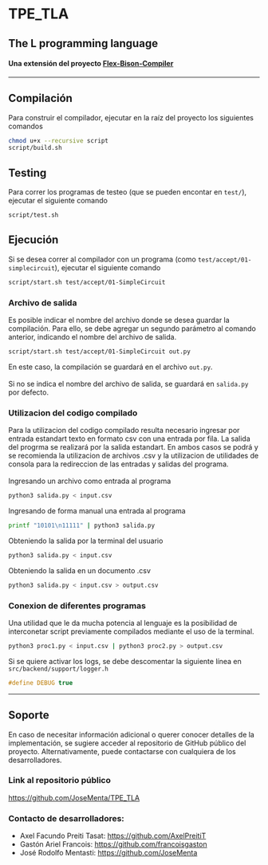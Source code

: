 # TPE_TLA
## The L programming language

#### Una extensión del proyecto [Flex-Bison-Compiler](https://github.com/agustin-golmar/Flex-Bison-Compiler) 
<hr>

## Compilación
Para construir el compilador, ejecutar en la raíz del proyecto los siguientes comandos

```bash
chmod u+x --recursive script
script/build.sh
```

## Testing
Para correr los programas de testeo (que se pueden encontar en `test/`), ejecutar el siguiente comando
```bash
script/test.sh
```

## Ejecución 
Si se desea correr al compilador con un programa (como `test/accept/01-simplecircuit`), ejecutar el siguiente comando
```bash
script/start.sh test/accept/01-SimpleCircuit
```
### Archivo de salida
Es posible indicar el nombre del archivo donde se desea guardar la compilación.
Para ello, se debe agregar un segundo parámetro al comando anterior, indicando el nombre del archivo de salida.
```bash
script/start.sh test/accept/01-SimpleCircuit out.py
```
En este caso, la compilación se guardará en el archivo `out.py`.
<br>
<br>
Si no se indica el nombre del archivo de salida, se guardará en `salida.py` por defecto.

### Utilizacion del codigo compilado
Para la utilizacion del codigo compilado resulta necesario ingresar por entrada estandart texto en formato csv con una entrada por fila.
La salida del progrma se realizará por la salida estandart.
En ambos casos se podrá y se recomienda la utilizacion de archivos .csv y la utilizacion de utilidades de consola para la redireccion de las entradas y salidas del programa.
<br>
<br>
Ingresando un archivo como entrada al programa 
```bash
python3 salida.py < input.csv
```
Ingresando de forma manual una entrada al programa
```bash
printf "10101\n11111" | python3 salida.py
```
Obteniendo la salida por la terminal del usuario
```bash
python3 salida.py < input.csv
```
Obteniendo la salida en un documento .csv
```bash
python3 salida.py < input.csv > output.csv
```
### Conexion de diferentes programas
Una utilidad que le da mucha potencia al lenguaje es la posibilidad de interconetar script previamente compilados mediante el uso de la terminal.
```bash
python3 proc1.py < input.csv | python3 proc2.py > output.csv
```
Si se quiere activar los logs, se debe descomentar la siguiente línea en `src/backend/support/logger.h`
```c
#define DEBUG true
```
<hr>

## Soporte

En caso de necesitar información adicional o querer conocer detalles de la implementación, se sugiere acceder al repositorio de GitHub público del proyecto. Alternativamente, puede contactarse con cualquiera de los desarrolladores.

### Link al repositorio público
https://github.com/JoseMenta/TPE_TLA

### Contacto de desarrolladores:

* Axel Facundo Preiti Tasat: https://github.com/AxelPreitiT
* Gastón Ariel Francois: https://github.com/francoisgaston
* José Rodolfo Mentasti: https://github.com/JoseMenta
